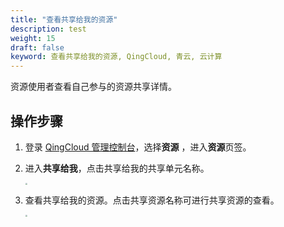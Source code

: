```yaml
---
title: "查看共享给我的资源"
description: test
weight: 15
draft: false
keyword: 查看共享给我的资源, QingCloud, 青云, 云计算
---
```


资源使用者查看自己参与的资源共享详情。

## 操作步骤

1. 登录 [QingCloud 管理控制台](https://console.qingcloud.com/login)，选择**资源** ，进入**资源**页签。

2. 进入**共享给我**，点击共享给我的共享单元名称。

   <img src="../_images/rs_10.png" style="zoom:19%;" />

3. 查看共享给我的资源。点击共享资源名称可进行共享资源的查看。

   <img src="../_images/rs_11.png" style="zoom:22%;" />
